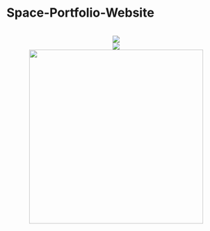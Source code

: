 # Space-Portfolio-Website

<p align="center">
  <br>
  <a href="https://devartes-portfolio.vercel.app/"><img src="https://shields.io/badge/Link%20do%20portf%C3%B3lio-clique%20aqui-black?logo=github&style=for-the-badge"></a>
  <br>
  <a href="#">
    <img src="https://shields.io/badge/Preview-black?logo=github&style=for-the-badge">
  </a>
  <br>
  <img src="https://github.com/devartes/Space-Portfolio-Website/blob/main/portfolio.gif" width="400">
</p> 

